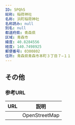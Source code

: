 ```yaml
---
ID: 5PQh5
総称: 稲荷神社
名称: 浜町稲荷神社
名称読み: null
別名: null
都道府県: 青森県
区域: 青森市
緯度: 40.8284556
経度: 140.7498925
郵便番号: 0300802
住所: 青森県青森市本町３丁目７−１１
---
```


## その他

### 参考URL

| URL | 説明          |
| --- | ------------- |
|     | OpenStreetMap |
